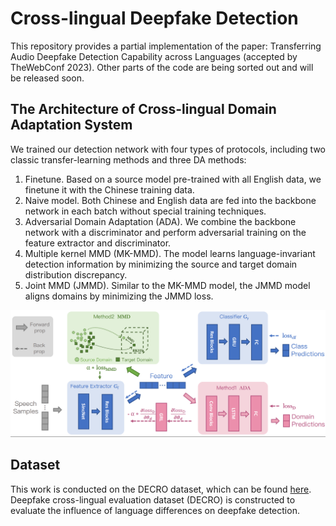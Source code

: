 # Cross-lingual Deepfake Detection

This repository provides a partial implementation of the paper: Transferring Audio Deepfake Detection Capability across Languages (accepted by TheWebConf 2023). Other parts of the code are being sorted out and will be released soon.

## The Architecture of Cross-lingual Domain Adaptation System

We trained our detection network with four types of protocols, including two classic transfer-learning methods and three DA methods:
1. Finetune. Based on a source model pre-trained with all English data, we finetune it with the Chinese training data.
2. Naive model. Both Chinese and English data are fed into the backbone network in each batch without special training techniques.
3. Adversarial Domain Adaptation (ADA). We combine the backbone network with a discriminator and perform adversarial training on the feature extractor and discriminator.
4. Multiple kernel MMD (MK-MMD). The model learns language-invariant detection information by minimizing the source and target domain distribution discrepancy.
5. Joint MMD (JMMD). Similar to the MK-MMD model, the JMMD model aligns domains by minimizing the JMMD loss.

![The Architecture of Cross-lingual Domain Adaptation System](/figure/system.png)

## Dataset

This work is conducted on the DECRO dataset, which can be found [here](https://github.com/petrichorwq/DECRO-dataset). Deepfake cross-lingual evaluation dataset (DECRO) is constructed to evaluate the influence of language differences on deepfake detection.